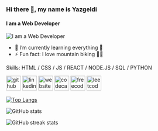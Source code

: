 ### Hi there 👋, my name is Yazgeldi
#### I am a Web Developer
![I am a Web Developer](http://webtoolfeed.files.wordpress.com/2012/10/bruce-lee-l1.jpg)

- 🌱 I’m currently learning everything 🤣
- ⚡ Fun fact: I love mountain biking 🚵‍♀

Skills:  HTML / CSS / JS / REACT / NODE.JS / SQL / PYTHON



[<img src='https://cdn.jsdelivr.net/npm/simple-icons@3.0.1/icons/github.svg' alt='github' height='40'>](https://github.com/yazgeldigithub)  [<img src='https://cdn.jsdelivr.net/npm/simple-icons@3.0.1/icons/linkedin.svg' alt='linkedin' height='40'>](https://www.linkedin.com/in/yazgeldi-hojayev-733348208/)  [<img src='https://cdn.jsdelivr.net/npm/simple-icons@3.0.1/icons/icloud.svg' alt='website' height='40'>](https://yazgeldi-hojayev.com/)  [<img src='https://cdn.jsdelivr.net/npm/simple-icons@3.0.1/icons/codecademy.svg' alt='codecademy' height='40'>](https://www.codecademy.com/profiles/yazgeldi)  [<img src='https://cdn.jsdelivr.net/npm/simple-icons@3.0.1/icons/freecodecamp.svg' alt='freecodecamp' height='40'>](https://www.freecodecamp.org/devsterking)  [<img src='https://cdn.jsdelivr.net/npm/simple-icons@3.0.1/icons/leetcode.svg' alt='leetcode' height='40'>](https://leetcode.com/yazgeldi)  

[![Top Langs](https://github-readme-stats.vercel.app/api/top-langs/?username=yazgeldigithub)](https://github.com/anuraghazra/github-readme-stats)

![GitHub stats](https://github-readme-stats.vercel.app/api?username=yazgeldigithub&show_icons=true)  

![GitHub streak stats](https://github-readme-streak-stats.herokuapp.com/?user=yazgeldigithub)  

